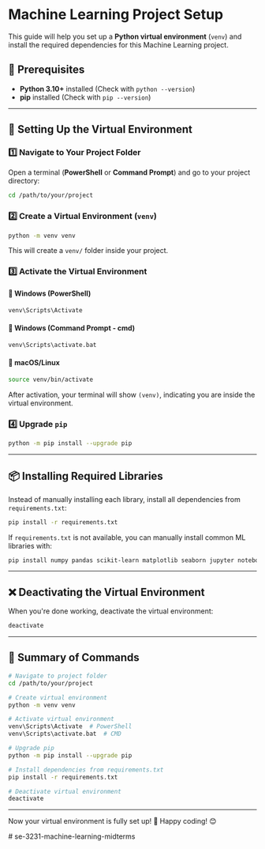 # Machine Learning Project Setup

This guide will help you set up a **Python virtual environment** (`venv`) and install the required dependencies for this Machine Learning project.

## 📌 Prerequisites

- **Python 3.10+** installed (Check with `python --version`)
- **pip** installed (Check with `pip --version`)

---

## 🚀 Setting Up the Virtual Environment

### **1️⃣ Navigate to Your Project Folder**

Open a terminal (**PowerShell** or **Command Prompt**) and go to your project directory:

```sh
cd /path/to/your/project
```

### **2️⃣ Create a Virtual Environment (`venv`)**

```sh
python -m venv venv
```

This will create a `venv/` folder inside your project.

### **3️⃣ Activate the Virtual Environment**

#### **🔹 Windows (PowerShell)**

```sh
venv\Scripts\Activate
```

#### **🔹 Windows (Command Prompt - cmd)**

```sh
venv\Scripts\activate.bat
```

#### **🔹 macOS/Linux**

```sh
source venv/bin/activate
```

After activation, your terminal will show `(venv)`, indicating you are inside the virtual environment.

### **4️⃣ Upgrade `pip`**

```sh
python -m pip install --upgrade pip
```

---

## 📦 Installing Required Libraries

Instead of manually installing each library, install all dependencies from `requirements.txt`:

```sh
pip install -r requirements.txt
```

If `requirements.txt` is not available, you can manually install common ML libraries with:

```sh
pip install numpy pandas scikit-learn matplotlib seaborn jupyter notebook tensorflow torch torchvision xgboost lightgbm opencv-python
```

---

## ❌ Deactivating the Virtual Environment

When you're done working, deactivate the virtual environment:

```sh
deactivate
```

---

## 🎯 Summary of Commands

```sh
# Navigate to project folder
cd /path/to/your/project

# Create virtual environment
python -m venv venv

# Activate virtual environment
venv\Scripts\Activate  # PowerShell
venv\Scripts\activate.bat  # CMD

# Upgrade pip
python -m pip install --upgrade pip

# Install dependencies from requirements.txt
pip install -r requirements.txt

# Deactivate virtual environment
deactivate
```

---

Now your virtual environment is fully set up! 🚀 Happy coding! 😊


#   s e - 3 2 3 1 - m a c h i n e - l e a r n i n g - m i d t e r m s  
 